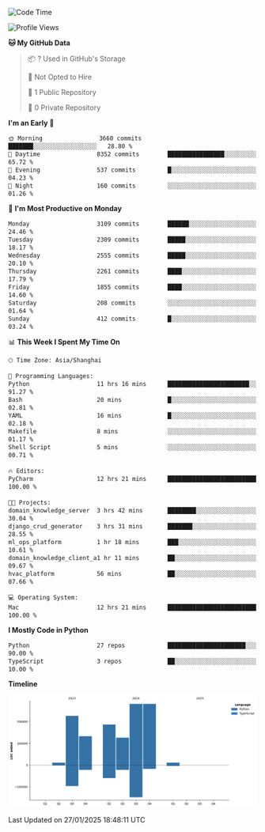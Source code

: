 <!--START_SECTION:waka-->
![Code Time](http://img.shields.io/badge/Code%20Time-82%20hrs%2035%20mins-blue)

![Profile Views](http://img.shields.io/badge/Profile%20Views-0-blue)

**🐱 My GitHub Data** 

> 📦 ? Used in GitHub's Storage 
 > 
> 🚫 Not Opted to Hire
 > 
> 📜 1 Public Repository 
 > 
> 🔑 0 Private Repository 
 > 
**I'm an Early 🐤** 

```text
🌞 Morning                3660 commits        ███████░░░░░░░░░░░░░░░░░░   28.80 % 
🌆 Daytime                8352 commits        ████████████████░░░░░░░░░   65.72 % 
🌃 Evening                537 commits         █░░░░░░░░░░░░░░░░░░░░░░░░   04.23 % 
🌙 Night                  160 commits         ░░░░░░░░░░░░░░░░░░░░░░░░░   01.26 % 
```
📅 **I'm Most Productive on Monday** 

```text
Monday                   3109 commits        ██████░░░░░░░░░░░░░░░░░░░   24.46 % 
Tuesday                  2309 commits        █████░░░░░░░░░░░░░░░░░░░░   18.17 % 
Wednesday                2555 commits        █████░░░░░░░░░░░░░░░░░░░░   20.10 % 
Thursday                 2261 commits        ████░░░░░░░░░░░░░░░░░░░░░   17.79 % 
Friday                   1855 commits        ████░░░░░░░░░░░░░░░░░░░░░   14.60 % 
Saturday                 208 commits         ░░░░░░░░░░░░░░░░░░░░░░░░░   01.64 % 
Sunday                   412 commits         █░░░░░░░░░░░░░░░░░░░░░░░░   03.24 % 
```


📊 **This Week I Spent My Time On** 

```text
🕑︎ Time Zone: Asia/Shanghai

💬 Programming Languages: 
Python                   11 hrs 16 mins      ███████████████████████░░   91.27 % 
Bash                     20 mins             █░░░░░░░░░░░░░░░░░░░░░░░░   02.81 % 
YAML                     16 mins             █░░░░░░░░░░░░░░░░░░░░░░░░   02.18 % 
Makefile                 8 mins              ░░░░░░░░░░░░░░░░░░░░░░░░░   01.17 % 
Shell Script             5 mins              ░░░░░░░░░░░░░░░░░░░░░░░░░   00.71 % 

🔥 Editors: 
PyCharm                  12 hrs 21 mins      █████████████████████████   100.00 % 

🐱‍💻 Projects: 
domain_knowledge_server  3 hrs 42 mins       ████████░░░░░░░░░░░░░░░░░   30.04 % 
django_crud_generator    3 hrs 31 mins       ███████░░░░░░░░░░░░░░░░░░   28.55 % 
ml_ops_platform          1 hr 18 mins        ███░░░░░░░░░░░░░░░░░░░░░░   10.61 % 
domain_knowledge_client_a1 hr 11 mins        ██░░░░░░░░░░░░░░░░░░░░░░░   09.67 % 
hvac_platform            56 mins             ██░░░░░░░░░░░░░░░░░░░░░░░   07.66 % 

💻 Operating System: 
Mac                      12 hrs 21 mins      █████████████████████████   100.00 % 
```

**I Mostly Code in Python** 

```text
Python                   27 repos            ██████████████████████░░░   90.00 % 
TypeScript               3 repos             ██░░░░░░░░░░░░░░░░░░░░░░░   10.00 % 
```



**Timeline**

![Lines of Code chart](https://raw.githubusercontent.com/jixingyou/jixingyou/main/assets/bar_graph.png)


 Last Updated on 27/01/2025 18:48:11 UTC
<!--END_SECTION:waka-->